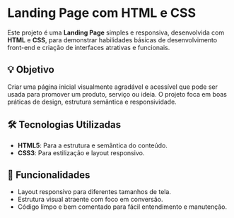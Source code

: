 # Landing Page com HTML e CSS

Este projeto é uma **Landing Page** simples e responsiva, desenvolvida com **HTML** e **CSS**, para demonstrar habilidades básicas de desenvolvimento front-end e criação de interfaces atrativas e funcionais.

## 💡 Objetivo

Criar uma página inicial visualmente agradável e acessível que pode ser usada para promover um produto, serviço ou ideia. O projeto foca em boas práticas de design, estrutura semântica e responsividade.

## 🛠️ Tecnologias Utilizadas

- **HTML5**: Para a estrutura e semântica do conteúdo.
- **CSS3**: Para estilização e layout responsivo.

## 🌟 Funcionalidades

- Layout responsivo para diferentes tamanhos de tela.
- Estrutura visual atraente com foco em conversão.
- Código limpo e bem comentado para fácil entendimento e manutenção.

